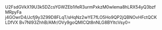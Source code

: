 U2FsdGVkX19U3k5DZcsYGWZEb1ifeR3urmPxkzM0wIema8hLRX54yQ3bzfMRpyFa
j4GOwrD4/Jcfj9y3Z99D8FLqT/sHqNz2wYE7fLO5Ho9QP2jQBNOvHFctQCKLDfVX
Bv7NI93ZhhB/AMr/OVy9goQMICQt8nNLG8BYItcVsy0=
